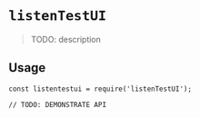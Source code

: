 # `listenTestUI`

> TODO: description

## Usage

```
const listentestui = require('listenTestUI');

// TODO: DEMONSTRATE API
```
